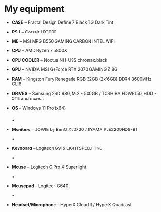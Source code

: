 <h1> My equipment </h1>
<ul>
<li><p><b>CASE</b> – Fractal Design Define 7 Black TG Dark Tint</li>
<li><p><b>PSU</b> – Corsair HX1000</li> 
<li><p><b>MB</b> – MSI MPG B550 GAMING CARBON INTEL WIFI</li>
<li><p><b>CPU</b> – AMD Ryzen 7 5800X</li>
<li><p><b>CPU COOLER</b> – Noctua NH-U9S chromax.black</li>
<li><p><b>GPU</b> – NVIDIA MSI GeForce RTX 2070 GAMING Z 8G</li>
<li><p><b>RAM</b> – Kingston Fury Renegade RGB 32GB (2x16GB) DDR4 3600MHz CL16</li>
<li><p><b>DRIVES</b> – Samsung SSD 980, M.2 - 500GB / TOSHIBA HDWE150, HDD - 5TB and more...</li>
<li><p><b>OS</b> – Windows 11 Pro (x64)</li>
</ul>
<h3></h3>
<ul>
• <li><p><b>Monitors</b> – ZOWIE by BenQ XL2720 / IIYAMA PLE2209HDS-B1</li>
• <li><p><b>Keyboard</b> – Logitech G915 LIGHTSPEED TKL</li>
• <li><p><b>Mouse</b> – Logitech G Pro X Superlight</li>
• <li><p><b>Mousepad</b> – Logitech G640</li>
• <li><p><b>Headset/Microphone</b> – HyperX Cloud II / HyperX Quadcast</li>
</ul>
